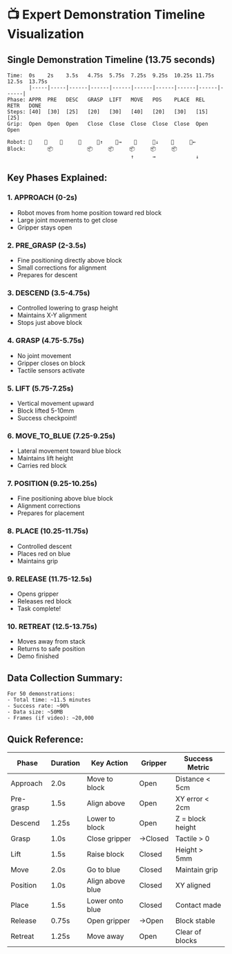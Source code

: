 # 📺 Expert Demonstration Timeline Visualization

## Single Demonstration Timeline (13.75 seconds)

```
Time:  0s    2s    3.5s   4.75s  5.75s  7.25s  9.25s  10.25s 11.75s 12.5s  13.75s
       |-----|-----|------|------|------|------|------|------|------|------|
Phase: APPR  PRE   DESC   GRASP  LIFT   MOVE   POS    PLACE  REL    RETR   DONE
Steps: [40]  [30]  [25]   [20]   [30]   [40]   [20]   [30]   [15]   [25]
Grip:  Open  Open  Open   Close  Close  Close  Close  Close  Open   Open

Robot: 🤖    🤖    🤖     🤖     🤖↑    🤖→    🤖     🤖↓    🤖     🤖←
Block:       📦           📦     📦     📦     📦     📦            
                                        ↑      →             ↓
```

## Key Phases Explained:

### 1. **APPROACH** (0-2s)
- Robot moves from home position toward red block
- Large joint movements to get close
- Gripper stays open

### 2. **PRE_GRASP** (2-3.5s) 
- Fine positioning directly above block
- Small corrections for alignment
- Prepares for descent

### 3. **DESCEND** (3.5-4.75s)
- Controlled lowering to grasp height
- Maintains X-Y alignment
- Stops just above block

### 4. **GRASP** (4.75-5.75s)
- No joint movement
- Gripper closes on block
- Tactile sensors activate

### 5. **LIFT** (5.75-7.25s)
- Vertical movement upward
- Block lifted 5-10mm
- Success checkpoint!

### 6. **MOVE_TO_BLUE** (7.25-9.25s)
- Lateral movement toward blue block
- Maintains lift height
- Carries red block

### 7. **POSITION** (9.25-10.25s)
- Fine positioning above blue block
- Alignment corrections
- Prepares for placement

### 8. **PLACE** (10.25-11.75s)
- Controlled descent
- Places red on blue
- Maintains grip

### 9. **RELEASE** (11.75-12.5s)
- Opens gripper
- Releases red block
- Task complete!

### 10. **RETREAT** (12.5-13.75s)
- Moves away from stack
- Returns to safe position
- Demo finished

## Data Collection Summary:

```
For 50 demonstrations:
- Total time: ~11.5 minutes
- Success rate: ~90%
- Data size: ~50MB
- Frames (if video): ~20,000
```

## Quick Reference:

| Phase | Duration | Key Action | Gripper | Success Metric |
|-------|----------|------------|---------|----------------|
| Approach | 2.0s | Move to block | Open | Distance < 5cm |
| Pre-grasp | 1.5s | Align above | Open | XY error < 2cm |
| Descend | 1.25s | Lower to block | Open | Z = block height |
| Grasp | 1.0s | Close gripper | →Closed | Tactile > 0 |
| Lift | 1.5s | Raise block | Closed | Height > 5mm |
| Move | 2.0s | Go to blue | Closed | Maintain grip |
| Position | 1.0s | Align above blue | Closed | XY aligned |
| Place | 1.5s | Lower onto blue | Closed | Contact made |
| Release | 0.75s | Open gripper | →Open | Block stable |
| Retreat | 1.25s | Move away | Open | Clear of blocks |